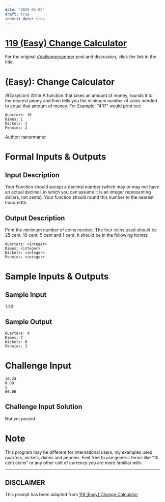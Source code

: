 ```yaml
---
date: '2020-05-03'
draft: true
inherit_date: true
---
```


# [119 (Easy) Change Calculator](https://www.reddit.com/r/dailyprogrammer/comments/17f3y2/012813_challenge_119_easy_change_calculator/)

For the original [r/dailyprogrammer](https://www.reddit.com/r/dailyprogrammer/) post and discussion, click the link in the title.

#  (Easy): Change Calculator
(#EasyIcon)
Write A function that takes an amount of money, rounds it to the nearest penny and then tells you the minimum number of coins needed to equal that amount of money. For Example: "4.17" would print out:


```
Quarters: 16
Dimes: 1
Nickels: 1
Pennies: 2
```
Author: nanermaner

# Formal Inputs & Outputs
## Input Description
Your Function should accept a decimal number (which may or may not have an actual decimal, in which you can assume it is an integer representing dollars, not cents). Your function should round this number to the nearest hundredth.

## Output Description
Print the minimum number of coins needed. The four coins used should be 25 cent, 10 cent, 5 cent and 1 cent. It should be in the following format:


```
Quarters: <integer>
Dimes: <integer>
Nickels: <integer>
Pennies: <integer>
```
# Sample Inputs & Outputs
## Sample Input
1.23

## Sample Output

```
Quarters: 4
Dimes: 2
Nickels: 0
Pennies: 3
```
# Challenge Input

```
10.24
0.99
5
00.06
```
## Challenge Input Solution
Not yet posted

# Note
This program may be different for international users, my examples used quarters, nickels, dimes and pennies. Feel free to use generic terms like "10 cent coins" or any other unit of currency you are more familiar with.


----
## **DISCLAIMER**
This prompt has been adapted from [119 [Easy] Change Calculator](https://www.reddit.com/r/dailyprogrammer/comments/17f3y2/012813_challenge_119_easy_change_calculator/
)
